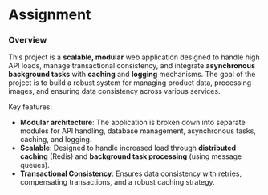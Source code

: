# Assignment

### Overview

This project is a **scalable, modular** web application designed to handle high API loads, manage transactional consistency, and integrate **asynchronous background tasks** with **caching** and **logging** mechanisms. The goal of the project is to build a robust system for managing product data, processing images, and ensuring data consistency across various services.

Key features:
- **Modular architecture**: The application is broken down into separate modules for API handling, database management, asynchronous tasks, caching, and logging.
- **Scalable**: Designed to handle increased load through **distributed caching** (Redis) and **background task processing** (using message queues).
- **Transactional Consistency**: Ensures data consistency with retries, compensating transactions, and a robust caching strategy.
